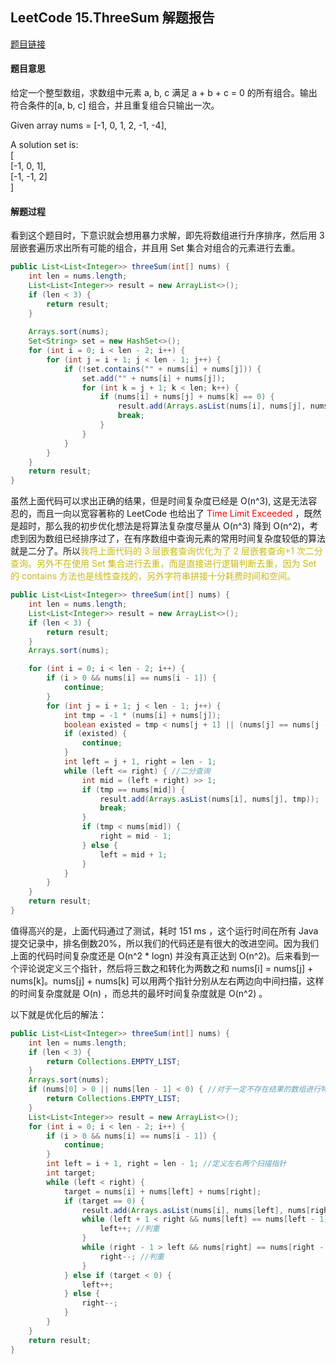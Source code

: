 ## LeetCode 15.ThreeSum 解题报告  

[题目链接](https://leetcode-cn.com/problems/3sum/)  

#### 题目意思  
给定一个整型数组，求数组中元素 a, b, c 满足 a + b + c = 0 的所有组合。输出符合条件的[a, b, c] 组合，并且重复组合只输出一次。  

Given array nums = [-1, 0, 1, 2, -1, -4],  

A solution set is:  
[  
  [-1, 0, 1],  
  [-1, -1, 2]  
]  

#### 解题过程  
看到这个题目时，下意识就会想用暴力求解，即先将数组进行升序排序，然后用 3 层嵌套遍历求出所有可能的组合，并且用 Set 集合对组合的元素进行去重。  

```java
public List<List<Integer>> threeSum(int[] nums) {
    int len = nums.length;
    List<List<Integer>> result = new ArrayList<>();
    if (len < 3) {
        return result;
    }
    
    Arrays.sort(nums);
    Set<String> set = new HashSet<>();
    for (int i = 0; i < len - 2; i++) {
        for (int j = i + 1; j < len - 1; j++) {
            if (!set.contains("" + nums[i] + nums[j])) {
                set.add("" + nums[i] + nums[j]);
                for (int k = j + 1; k < len; k++) {
                    if (nums[i] + nums[j] + nums[k] == 0) {
                        result.add(Arrays.asList(nums[i], nums[j], nums[k]));
                        break;
                    }
                }
            }
        }
    }
    return result;
}
```

虽然上面代码可以求出正确的结果，但是时间复杂度已经是 O(n^3), 这是无法容忍的，而且一向以宽容著称的 LeetCode 也给出了 <font color=red>Time Limit Exceeded </font> ，既然是超时，那么我的初步优化想法是将算法复杂度尽量从 O(n^3) 降到 O(n^2)，考虑到因为数组已经排序过了，在有序数组中查询元素的常用时间复杂度较低的算法就是二分了。所以<font color=#C8B915>我将上面代码的 3 层嵌套查询优化为了 2 层嵌套查询+1 次二分查询。另外不在使用 Set 集合进行去重，而是直接进行逻辑判断去重，因为 Set 的 contains 方法也是线性查找的，另外字符串拼接十分耗费时间和空间。</font>  

```java
public List<List<Integer>> threeSum(int[] nums) {
    int len = nums.length;
    List<List<Integer>> result = new ArrayList<>();
    if (len < 3) {
        return result;
    }
    Arrays.sort(nums);

    for (int i = 0; i < len - 2; i++) {
        if (i > 0 && nums[i] == nums[i - 1]) {
            continue;
        }
        for (int j = i + 1; j < len - 1; j++) {
            int tmp = -1 * (nums[i] + nums[j]);
            boolean existed = tmp < nums[j + 1] || (nums[j] == nums[j - 1] && j >= i + 2);
            if (existed) {
                continue;
            }
            int left = j + 1, right = len - 1;
            while (left <= right) { //二分查询
                int mid = (left + right) >> 1;
                if (tmp == nums[mid]) {
                    result.add(Arrays.asList(nums[i], nums[j], tmp));
                    break;
                }
                if (tmp < nums[mid]) {
                    right = mid - 1;
                } else {
                    left = mid + 1;
                }
            }
        }
    }
    return result;
}
```

值得高兴的是，上面代码通过了测试，耗时 151 ms ，这个运行时间在所有 Java 提交记录中，排名倒数20%，所以我们的代码还是有很大的改进空间。因为我们上面的代码时间复杂度还是 O(n^2 * logn) 并没有真正达到 O(n^2)。后来看到一个评论说定义三个指针，然后将三数之和转化为两数之和 nums[i] = nums[j] + nums[k]。nums[j] + nums[k] 可以用两个指针分别从左右两边向中间扫描，这样的时间复杂度就是 O(n) ，而总共的最坏时间复杂度就是 O(n^2) 。  

以下就是优化后的解法：  

```java
public List<List<Integer>> threeSum(int[] nums) {
    int len = nums.length;
    if (len < 3) {
        return Collections.EMPTY_LIST;
    }
    Arrays.sort(nums);
    if (nums[0] > 0 || nums[len - 1] < 0) { //对于一定不存在结果的数组进行特判
        return Collections.EMPTY_LIST;
    }
    List<List<Integer>> result = new ArrayList<>();
    for (int i = 0; i < len - 2; i++) {
        if (i > 0 && nums[i] == nums[i - 1]) {
            continue;
        }
        int left = i + 1, right = len - 1; //定义左右两个扫描指针
        int target;
        while (left < right) {
            target = nums[i] + nums[left] + nums[right];
            if (target == 0) {
                result.add(Arrays.asList(nums[i], nums[left], nums[right]));
                while (left + 1 < right && nums[left] == nums[left - 1]) {
                    left++; //判重
                }
                while (right - 1 > left && nums[right] == nums[right - 1]) {
                    right--; //判重
                }
            } else if (target < 0) {
                left++;
            } else {
                right--;
            }
        }
    }
    return result;
}
```
